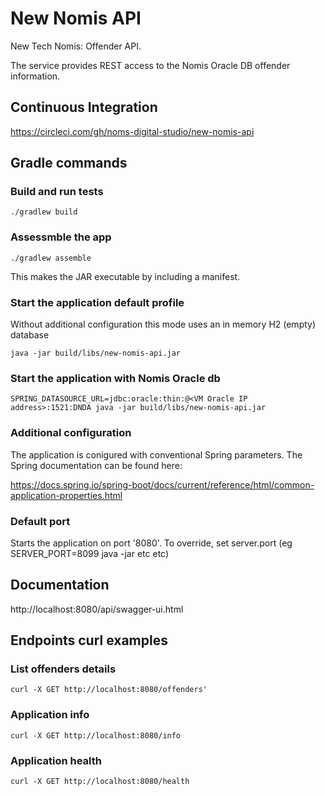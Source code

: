 # New Nomis API
New Tech Nomis: Offender API.

The service provides REST access to the Nomis Oracle DB offender information.

## Continuous Integration
https://circleci.com/gh/noms-digital-studio/new-nomis-api

## Gradle commands

### Build and run tests
```
./gradlew build
```

### Assessmble the app
```
./gradlew assemble
```

This makes the JAR executable by including a manifest. 

### Start the application default profile
Without additional configuration this mode uses an in memory H2 (empty) database

```
java -jar build/libs/new-nomis-api.jar
```

### Start the application with Nomis Oracle db
```
SPRING_DATASOURCE_URL=jdbc:oracle:thin:@<VM Oracle IP address>:1521:DNDA java -jar build/libs/new-nomis-api.jar
```

### Additional configuration
The application is conigured with conventional Spring parameters.
The Spring documentation can be found here:

https://docs.spring.io/spring-boot/docs/current/reference/html/common-application-properties.html

### Default port
Starts the application on port '8080'.
To override, set server.port (eg SERVER_PORT=8099 java -jar etc etc)

## Documentation
http://localhost:8080/api/swagger-ui.html

## Endpoints curl examples

### List offenders details
```
curl -X GET http://localhost:8080/offenders'
```

### Application info
```
curl -X GET http://localhost:8080/info
```

### Application health
```
curl -X GET http://localhost:8080/health
```


